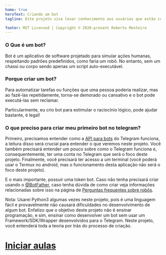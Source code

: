 ```yaml
---
home: true
heroText: Criando um bot
tagline: Este projeto visa levar conhecimento aos usuários que estão começando a criar seu primeiro bot para o Telegram. Pretendo utilizar o mínimo de códigos prontos, para podermos entender como realmente é criar um projeto do zero.

footer: MIT Licensed | Copyright © 2020-present Roberto Monteiro
---
```

### O Que é um bot?

Bot é um aplicativo de software projetado para simular ações humanas, respeitando padrões predefinidos, como faria um robô. No entanto, sem um chassi ou corpo sendo apenas um script auto-executável.

### Porque criar um bot?

Para automatizar tarefas ou funções que uma pessoa poderia realizar, mas ao fazê-las repetidamente, torna-se demorado ou cansativo e o bot pode executá-las sem reclamar.

Particularmente, eu crio bot para estimular o raciocínio lógico, pode ajudar bastante, é legal!

### O que preciso para criar meu primeiro bot no telegram?

Primeiro, precisamos entender como a [API para bots](https://core.telegram.org/bots/api) do Telegram funciona, a leitura disso será crucial para entender o que veremos neste projeto. Você também precisará entender um pouco sobre como o Telegram funciona e, consequentemente, ter uma conta no Telegram que será o foco deste projeto. Finalmente, você precisará ter acesso a um terminal (você poderá usar o Termux no android, mas o funcionamento desta aplicação não será o foco deste projeto).

E o mais importante, possuir uma token bot. Caso não tenha precisará criar usando o [@BotFather](https://t.me/BotFather), caso tenha dúvida de como criar veja informações relacionadas sobre isso na página de [Perguntas frequentes sobre robôs](https://core.telegram.org/bots/faq#what-messages-will-my-bot-get).

Nota: Usarei Python3 algumas vezes neste projeto, pois é uma linguagem fácil e provavelmente não causará dificuldades no desenvolvimento de algum bot. Enfatizo que o objetivo deste projeto não é ensinar programação, e sim, ensinar como desenvolver um bot sem usar um Framework/SDK/Wrapper desenvolvidos para o Telegram. Neste projeto, você entenderá toda a teoria por trás do processo de criação.


# [Iniciar aulas](https://vycktorstark.github.io/CriandoBot/criandobot/aulas/AULA1.html)
